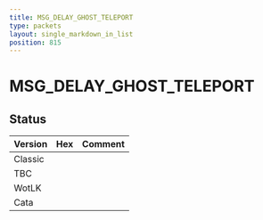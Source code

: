 ```yaml
---
title: MSG_DELAY_GHOST_TELEPORT
type: packets
layout: single_markdown_in_list
position: 815
---
```


# MSG_DELAY_GHOST_TELEPORT

## Status

Version | Hex | Comment
---------- | ---------- | ---------- 
Classic |  |  
TBC |  |  
WotLK |  |  
Cata |  |  
